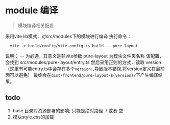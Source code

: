 # module 编译

> 模块编译相关配置

采用vite lib模式，对src/modules下的模块进行编译
执行命令：

```shell
  vite -c build/config/vite.config.ts build -- pure-layout
```

说明：
-- 为必选，其意义是非vite参数
pure-layout 为模块文件夹名称
该配置，会找到 src/modules/pure-layout/entry.ts
然后采用正则的方式，读取 version
（这里有可能entry.ts中会存在多个`version:`,导致版本错误,将version定义在最前面可以避免）
最终会在`dist/frontend/pure-layout-${version}/`下产生编译结果。

## todo

1. base 目录对资源部署的影响; 只能是绝对路径 ./ 或者 空
2. 模块style.css的加载
